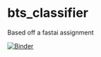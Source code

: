 # bts_classifier
Based off a fastai assignment

[![Binder](https://mybinder.org/badge_logo.svg)](https://mybinder.org/v2/gh/gleanawa/bts_classifier/main?urlpath=%2Fvoila%2Frender%2Fbts_classifier.ipynb)
